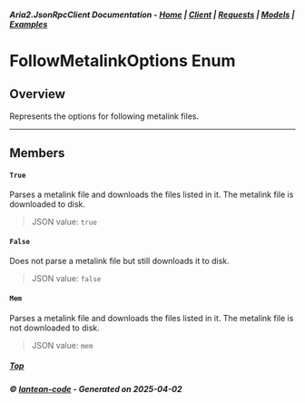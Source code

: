 ##### Aria2.JsonRpcClient Documentation  - [Home](index.md) | [Client](client.md) | [Requests](requests.md) | [Models](models.md) | [Examples](examples.md)

# FollowMetalinkOptions Enum

## Overview

Represents the options for following metalink files.

---

## Members
#### `True`
Parses a metalink file and downloads the files listed in it. The metalink file is downloaded to disk.
> JSON value: `true`
#### `False`
Does not parse a metalink file but still downloads it to disk.
> JSON value: `false`
#### `Mem`
Parses a metalink file and downloads the files listed in it. The metalink file is not downloaded to disk.
> JSON value: `mem`



##### [Top](#top)
##### © [lantean-code](https://github.com/lantean-code) - _Generated on 2025-04-02_
